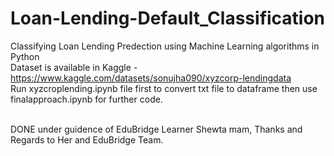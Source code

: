 # Loan-Lending-Default_Classification
Classifying Loan Lending Predection using Machine Learning algorithms in Python
<br>
Dataset is available in Kaggle - https://www.kaggle.com/datasets/sonujha090/xyzcorp-lendingdata<br>
Run xyzcroplending.ipynb file first to convert txt file to dataframe then use finalapproach.ipynb for further code.<br>

<br>
DONE under guidence of EduBridge Learner Shewta mam, Thanks and Regards to Her and EduBridge Team.

